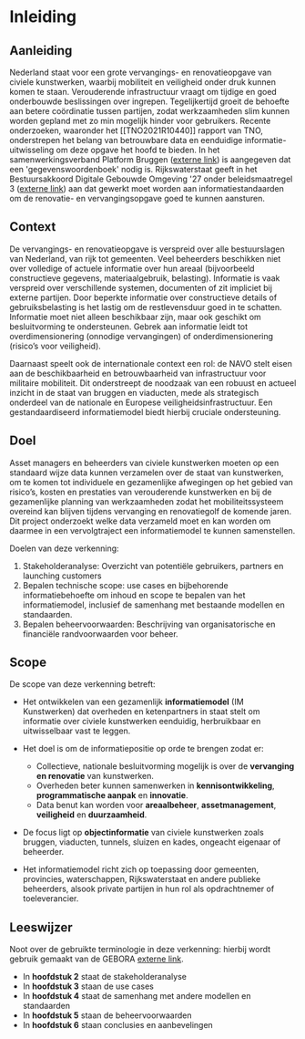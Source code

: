 # Inleiding

## Aanleiding
Nederland staat voor een grote vervangings- en renovatieopgave van civiele kunstwerken, waarbij mobiliteit en veiligheid onder druk kunnen komen te staan. Verouderende infrastructuur vraagt om tijdige en goed onderbouwde beslissingen over ingrepen. Tegelijkertijd groeit de behoefte aan betere coördinatie tussen partijen, zodat werkzaamheden slim kunnen worden gepland met zo min mogelijk hinder voor <a data-lt="Gebruiker">gebruikers</a>. Recente onderzoeken, waaronder het [[TNO2021R10440]] rapport van TNO, onderstrepen het belang van betrouwbare data en eenduidige informatie-uitwisseling om deze opgave het hoofd te bieden. In het samenwerkingsverband Platform Bruggen ([externe link](https://www.platformbruggen.nl/)) is aangegeven dat een 'gegevenswoordenboek' nodig is. Rijkswaterstaat geeft in het Bestuursakkoord Digitale Gebouwde Omgeving '27 onder beleidsmaatregel 3 ([externe link](https://www.digigo.nu/digitaal-uitwisselen-areaalinformatie-rijkswaterstaat/)) aan dat gewerkt moet worden aan informatiestandaarden om de renovatie- en vervangingsopgave goed te kunnen aansturen.

## Context 
De vervangings- en renovatieopgave is verspreid over alle bestuurslagen van Nederland, van rijk tot gemeenten. Veel <a data-lt="Beheerder">beheerders</a> beschikken niet over volledige of actuele informatie over hun areaal (bijvoorbeeld constructieve gegevens, materiaalgebruik, belasting). Informatie is vaak verspreid over verschillende systemen, documenten of zit impliciet bij externe partijen. Door beperkte informatie over constructieve details of gebruiksbelasting is het lastig om de restlevensduur goed in te schatten. Informatie moet niet alleen beschikbaar zijn, maar ook geschikt om besluitvorming te ondersteunen. Gebrek aan informatie leidt tot overdimensionering (onnodige vervangingen) of onderdimensionering (risico’s voor veiligheid).

Daarnaast speelt ook de internationale context een rol: de NAVO stelt eisen aan de beschikbaarheid en betrouwbaarheid van infrastructuur voor militaire mobiliteit. Dit onderstreept de noodzaak van een robuust en actueel inzicht in de staat van bruggen en viaducten, mede als strategisch onderdeel van de nationale en Europese veiligheidsinfrastructuur. Een gestandaardiseerd informatiemodel biedt hierbij cruciale ondersteuning.

## Doel
<a data-lt="Asset manager">Asset managers</a> en <a data-lt="Beheerder">beheerders</a> van civiele kunstwerken moeten op een standaard wijze data kunnen verzamelen over de staat van kunstwerken, om te komen tot individuele en gezamenlijke afwegingen op het gebied van risico’s, kosten en prestaties van verouderende kunstwerken en bij de gezamenlijke planning van werkzaamheden zodat het mobiliteitssysteem overeind kan blijven tijdens vervanging en renovatiegolf de komende jaren. Dit project onderzoekt welke data verzameld moet en kan worden om daarmee in een vervolgtraject een informatiemodel te kunnen samenstellen. 

Doelen van deze verkenning: 
1. Stakeholderanalyse: Overzicht van potentiële gebruikers, partners en launching customers 
2. Bepalen technische scope: use cases en bijbehorende informatiebehoefte om inhoud en scope te bepalen van het informatiemodel, inclusief de samenhang met bestaande modellen en standaarden. 
3. Bepalen beheervoorwaarden: Beschrijving van organisatorische en financiële randvoorwaarden voor beheer. 

## Scope

De scope van deze verkenning betreft:

 * Het ontwikkelen van een gezamenlijk **informatiemodel** (IM Kunstwerken) dat overheden en ketenpartners in staat stelt om informatie over civiele kunstwerken eenduidig, herbruikbaar en uitwisselbaar vast te leggen.

 * Het doel is om de informatiepositie op orde te brengen zodat er:
   * Collectieve, nationale besluitvorming mogelijk is over de **vervanging en renovatie** van kunstwerken.
   * Overheden beter kunnen samenwerken in **kennisontwikkeling**, **programmatische aanpak** en **innovatie**.
   * Data benut kan worden voor **areaalbeheer**, **assetmanagement**, **veiligheid** en **duurzaamheid**.

 * De focus ligt op **objectinformatie** van civiele kunstwerken zoals bruggen, viaducten, tunnels, sluizen en kades, ongeacht eigenaar of <a data-lt="Beheerder">beheerder</a>.

 * Het informatiemodel richt zich op toepassing door <a data-lt="Beheerder">gemeenten, provincies, waterschappen, Rijkswaterstaat</a> en andere publieke beheerders, alsook <a data-lt="Toeleverancier">private partijen</a> in hun rol als opdrachtnemer of toeleverancier.

## Leeswijzer
Noot over de gebruikte terminologie in deze verkenning: hierbij wordt gebruik gemaakt van de GEBORA [externe link](https://www.digigo.nu/wat-is-gebora/).

* In **hoofdstuk 2** staat de stakeholderanalyse  
* In **hoofdstuk 3** staan de use cases  
* In **hoofdstuk 4** staat de samenhang met andere modellen en standaarden  
* In **hoofdstuk 5** staan de beheervoorwaarden  
* In **hoofdstuk 6** staan conclusies en aanbevelingen  
